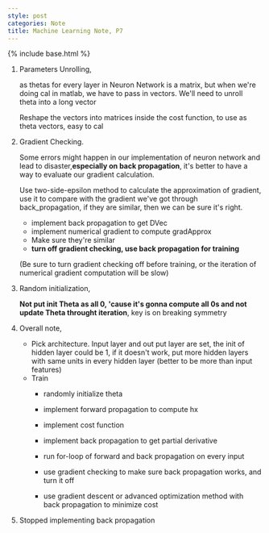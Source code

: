 ```yaml
---
style: post
categories: Note
title: Machine Learning Note, P7
---
```

{% include base.html %}

1. Parameters Unrolling,

    as thetas for every layer in Neuron Network is a matrix, but when we're doing cal in matlab, we have to pass in vectors. We'll need to unroll theta into a long vector

    Reshape the vectors into matrices inside the cost function, to use as theta vectors, easy to cal

2. Gradient Checking.

    Some errors might happen in our implementation of neuron network and lead to disaster,**especially on back propagation**, it's better to have a way to evaluate our gradient calculation.

    Use two-side-epsilon method to calculate the approximation of gradient, use it to compare with the gradient we've got through back_propagation, if they are similar, then we can be sure it's right.

   - implement back propagation to get DVec
   - implement numerical gradient to compute gradApprox
   - Make sure they're similar
   - **turn off gradient checking, use back propagation for training**

   (Be sure to turn gradient checking off before training, or the iteration of numerical gradient computation will be slow)

3. Random initialization,

    **Not put init Theta as all 0, 'cause it's gonna compute all 0s and not update Theta throught iteration**, key is on breaking symmetry

4. Overall note,
    - Pick architecture. Input layer and out put layer are set, the init of hidden layer could be 1, if it doesn't work, put more hidden layers with same units in every hidden layer (better to be more than input features)
    - Train
      + randomly initialize theta
      + implement forward propagation to compute hx
      + implement cost function
      + implement back propagation to get partial derivative
      + run for-loop of forward and back propagation on every input

      + use gradient checking to make sure back propagation works, and turn it off
      + use gradient descent or advanced optimization method with back propagation to minimize cost

5. Stopped implementing back propagation
